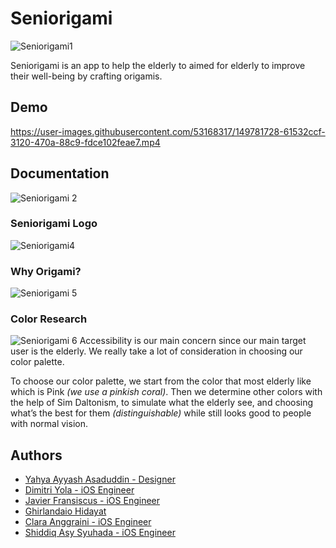 
# Seniorigami

![Seniorigami1](https://user-images.githubusercontent.com/53168317/149781104-7b84ba20-4d10-42d4-926e-09bf7a7c6523.png)

Seniorigami is an app to help the elderly to aimed for elderly to improve their well-being by crafting origamis.

## Demo

https://user-images.githubusercontent.com/53168317/149781728-61532ccf-3120-470a-88c9-fdce102feae7.mp4

## Documentation
![Seniorigami 2](https://user-images.githubusercontent.com/53168317/149781296-a67bccaa-5d25-4ab7-8da9-e87267ffe5b2.png)

### Seniorigami Logo
![Seniorigami4](https://user-images.githubusercontent.com/53168317/149781281-95432c29-912b-4b2c-9018-18b84c7f7f6f.png)

### Why Origami?
![Seniorigami 5](https://user-images.githubusercontent.com/53168317/149781263-b367edcd-eee7-4ce5-b503-01093c0f354b.png)

### Color Research
![Seniorigami 6](https://user-images.githubusercontent.com/53168317/149781244-7868edf9-24d9-4826-bc14-1ebf721a397d.png)
Accessibility is our main concern since our main target user is the elderly. We really take a lot of consideration in choosing our color palette. 

To choose our color palette, we start from the color that most elderly like which is Pink *(we use a pinkish coral)*. Then we determine other colors with the help of Sim Daltonism, to simulate what the elderly see, and choosing what’s the best for them *(distinguishable)* while still looks good to people with normal vision.

## Authors
- [Yahya Ayyash Asaduddin - Designer](https://www.linkedin.com/in/yahyayyasha/)
- [Dimitri Yola - iOS Engineer](https://www.linkedin.com/in/dimitriyola/)
- [Javier Fransiscus - iOS Engineer](https://www.linkedin.com/in/javier-fransiscus/)
- [Ghirlandaio Hidayat](https://www.linkedin.com/in/ghirlandaio-koe/)
- [Clara Anggraini - iOS Engineer](https://www.linkedin.com/in/clara-anggraini/)
- [Shiddiq Asy Syuhada - iOS Engineer](https://www.linkedin.com/in/shiddiq-asy-syuhada-728329178/)


